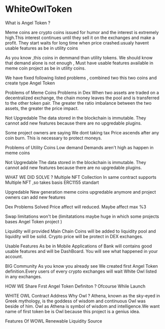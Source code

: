 # WhiteOwlToken
What is Angel Token ?

Meme coins are crypto coins issued for humor and the interest is extremely high.This interest continues until they sell it on the exchanges and make a profit. They start waits for long time when price crashed.usualy havent usable features as be in utility coins

As you know ,this coins in demmand than utility tokens. We should know that demand alone is not enough , Must have usable features available in meme coin project as be in utility coins. 

We have fixed following listed problems , combined two this two coins and create type Angel Token

Problems of Meme Coins
Problems in Dex
When two assets are traded on a decentralized exchange, the chain money leaves the pool and is transferred to the other token pair. The greater the ratio imbalance between the two assets, the greater the price impact.

Not Upgredable
The data stored in the blockchain is immutable. They cannot add new features because there are no upgredable plugins.

Some project owners  are saying We dont taking tax
Price ascends after any coin burn. This is necessary to protect moneys.

Problems of Utility Coins
Low demand
Demands aren't high as happen in meme coins

Not Upgredable
The data stored in the blockchain is immutable. They cannot add new features because there are no upgredable plugins.

WHAT WE DID SOLVE ?
Multiple NFT Collection
In same contract supports Multiple NFT ,so takes basis ERC1155 standart

Upgredable
New generation meme coins upgredable anymore and project owners can add new features       

Dex Problems Solved
Price affect will reduced. Maybe affect max %3

Swap limitations won't be (limitatations maybe huge in which some projects bases Angel Token project )

Liquidity will provided
Main Chain Coins will be added to liquidity pool and liquidity will be solid. Crypto price will be protect in DEX exchanges.

Usable Features
As be in Mobile Applications of Bank will contains good usable features and will be DashBoard. You will see what happened in your account.

BIG Community
As you know you already see We created first Angel Token definition.Every users of every crypto exchanges will wait White Owl listed in any exchanges.

HOW WE Share Fırst Angel Token Definiton ?
Ofcourse While Launch


WHITE OWL
Contract Address
Why Owl ?
Athena, known as the sky-eyed in Greek mythology, is the goddess of wisdom and continuous Owl was beside of him. Owl as Athena is symbol of wisdom and intelligence.We want name of first token be is Owl because this project is a genius idea.

Features Of WOWL
Renewable Liquidity Source
